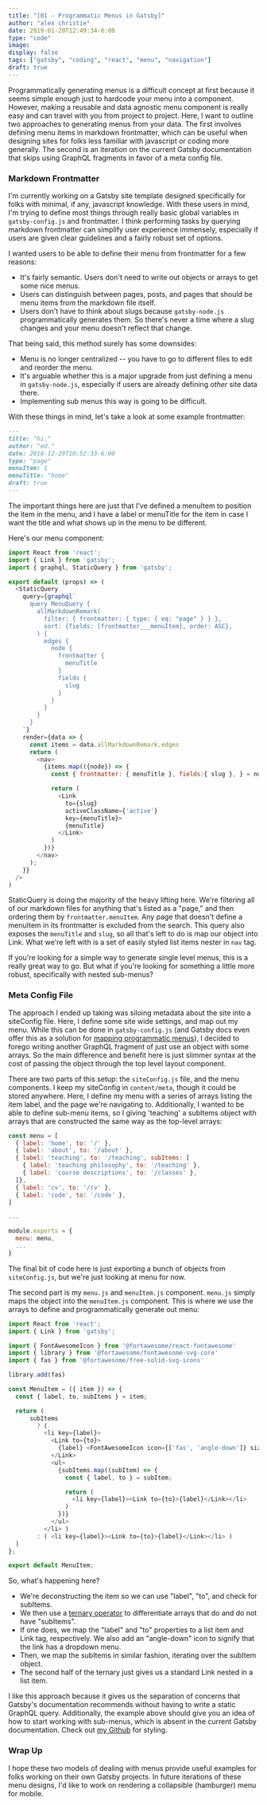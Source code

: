 ```yaml
---
title: "[01 - Programmatic Menus in Gatsby]"
author: "alex christie"
date: 2019-01-20T12:49:34-6:00
type: "code"
image: 
display: false
tags: ["gatsby", "coding", "react", "menu", "navigation"]
draft: true
---
```

Programmatically generating menus is a difficult concept at first because it seems simple enough just to hardcode your menu into a component. However, making a reusable and data agnostic menu component is really easy and can travel with you from project to project. Here, I want to outline two approaches to generating menus from your data. The first involves defining menu items in markdown frontmatter, which can be useful when designing sites for folks less familiar with javascript or coding more generally. The second is an iteration on the current Gatsby documentation that skips using GraphQL fragments in favor of a meta config file.

<!--more-->

### Markdown Frontmatter

I'm currently working on a Gatsby site template designed specifically for folks with minimal, if any, javascript knowledge. With these users in mind, I'm trying to define most things through really basic global variables in `gatsby-config.js` and frontmatter. I think performing tasks by querying markdown frontmatter can simplify user experience immensely, especially if users are given clear guidelines and a fairly robust set of options.

I wanted users to be able to define their menu from frontmatter for a few reasons:

- It's fairly semantic. Users don't need to write out objects or arrays to get some nice menus.
- Users can distinguish between pages, posts, and pages that should be menu items from the markdown file itself.
- Users don't have to think about slugs because `gatsby-node.js` programmatically generates them. So there's never a time where a slug changes and your menu doesn't reflect that change.  

That being said, this method surely has some downsides:

- Menu is no longer centralized -- you have to go to different files to edit and reorder the menu.
- It's arguable whether this is a major upgrade from just defining a menu in `gatsby-node.js`, especially if users are already defining *other* site data there.
- Implementing sub menus this way is going to be difficult.

With these things in mind, let's take a look at some example frontmatter:

``` markdown
---
title: "hi."
author: "ed."
date: 2018-12-29T10:52:33-6:00
type: "page"
menuItem: 1
menuTitle: "home"
draft: true
---
```

The important things here are just that I've defined a menuItem to position the item in the menu, and I have a label or menuTitle for the item in case I want the title and what shows up in the menu to be different.

Here's our menu component:

```javascript
import React from 'react';
import { Link } from 'gatsby';
import { graphql, StaticQuery } from 'gatsby';

export default (props) => (
  <StaticQuery
    query={graphql`
      query MenuQuery {
        allMarkdownRemark(
          filter: { frontmatter: { type: { eq: "page" } } },
          sort: {fields: [frontmatter___menuItem], order: ASC},
        ) {
          edges {
            node {
              frontmatter {
                menuTitle
              }
              fields {
                slug
              }
            }
          }
        }
      }
    `}
    render={data => {
      const items = data.allMarkdownRemark.edges
      return (
        <nav>
          {items.map(({node}) => {
            const { frontmatter: { menuTitle }, fields:{ slug }, } = node;

            return (
              <Link
                to={slug}
                activeClassName={'active'}
                key={menuTitle}>
                {menuTitle}
              </Link>
            )
          })}
        </nav>
      );
    }}
  />
)
```

StaticQuery is doing the majority of the heavy lifting here. We're filtering all of our markdown files for anything that's listed as a "page," and then ordering them by `frontmatter.menuItem`. Any page that doesn't define a menuItem in its frontmatter is excluded from the search. This query also exposes the `menuTitle` and `slug`, so all that's left to do is map our object into Link. What we're left with is a set of easily styled list items nester in `nav` tag.

If you're looking for a simple way to generate single level menus, this is a really great way to go. But what if you're looking for something a little more robust, specifically with nested sub-menus?

### Meta Config File

The approach I ended up taking was siloing metadata about the site into a siteConfig file. Here, I define some site wide settings, and map out my menu. While this can be done in `gatsby-config.js` (and Gatsby docs even offer this as a solution for [mapping programmatic menus](https://www.gatsbyjs.org/docs/centralizing-your-sites-navigation/)), I decided to forego writing another GraphQL fragment of just use an object with some arrays. So the main difference and benefit here is just slimmer syntax at the cost of passing the object through the top level layout component.

There are two parts of this setup: the `siteConfig.js` file, and the menu components. I keep my siteConfig in `content/meta`, though it could be stored anywhere. Here, I define my menu with a series of arrays listing the item label, and the page we're navigating to. Additionally, I wanted to be able to define sub-menu items, so I giving 'teaching' a subItems object with arrays that are constructed the same way as the top-level arrays:

``` javascript
const menu = [
  { label: 'home', to: '/' },
  { label: 'about', to: '/about' },
  { label: 'teaching', to: '/teaching', subItems: [
    { label: 'teaching philosophy', to: '/teaching' },
    { label: 'course descriptions', to: '/classes' },
  ]},
  { label: 'cv', to: '/cv' },
  { label: 'code', to: '/code' },
]

...

module.exports = {
  menu: menu,
  ...
}
```

The final bit of code here is just exporting a bunch of objects from `siteConfig.js`, but we're just looking at menu for now.

The second part is my `menu.js` and `menuItem.js` component. `menu.js` simply maps the object into the `menuItem.js` component. This is where we use the arrays to define and programmatically generate out menu:

``` javascript
import React from 'react';
import { Link } from 'gatsby';

import { FontAwesomeIcon } from '@fortawesome/react-fontawesome'
import { library } from '@fortawesome/fontawesome-svg-core'
import { fas } from '@fortawesome/free-solid-svg-icons'

library.add(fas)

const MenuItem = ({ item }) => {
  const { label, to, subItems } = item;

  return (
      subItems
        ? (
          <li key={label}>
            <Link to={to}>
              {label} <FontAwesomeIcon icon={['fas', 'angle-down']} size='sm' />
            </Link>
            <ul>
              {subItems.map((subItem) => {
                const { label, to } = subItem;

                return (
                  <li key={label}><Link to={to}>{label}</Link></li>
                )
              })}
            </ul>
          </li> )
        : ( <li key={label}><Link to={to}>{label}</Link></li> )
  )
};

export default MenuItem;
```

So, what's happening here?

- We're deconstructing the item so we can use "label", "to", and check for subItems.
- We then use a [ternary operator](https://developer.mozilla.org/en-US/docs/Web/JavaScript/Reference/Operators/Conditional_Operator) to differentiate arrays that do and do not have "subItems".
- If one does, we map the "label" and "to" properties to a list item and Link tag, respectively. We also add an "angle-down" icon to signify that the link has a dropdown menu.
- Then, we map the subItems in similar fashion, iterating over the subItem object.
- The second half of the ternary just gives us a standard Link nested in a list item.

I like this approach because it gives us the separation of concerns that Gatsby's documentation recommends without having to write a static GraphQL query. Additionally, the example above should give you an idea of how to start working with sub-menus, which is absent in the current Gatsby documentation. Check out [my Github](https://github.com/inadeqtfuturs/if/blob/master/src/components/styles/menu.js) for styling.

### Wrap Up

I hope these two models of dealing with menus provide useful examples for folks working on their own Gatsby projects. In future iterations of these menu designs, I'd like to work on rendering a collapsible (hamburger) menu for mobile.